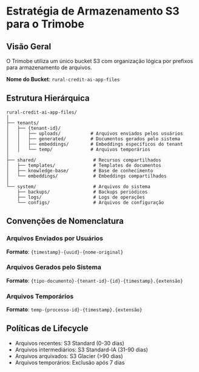 # Estratégia de Armazenamento S3 para o Trimobe

## Visão Geral
O Trimobe utiliza um único bucket S3 com organização lógica por prefixos para armazenamento de arquivos.

**Nome do Bucket**: `rural-credit-ai-app-files`

## Estrutura Hierárquica

```
rural-credit-ai-app-files/
│
├── tenants/
│   ├── {tenant-id}/
│   │   ├── uploads/           # Arquivos enviados pelos usuários
│   │   ├── generated/         # Documentos gerados pelo sistema
│   │   ├── embeddings/        # Embeddings específicos do tenant
│   │   └── temp/              # Arquivos temporários
│
├── shared/                     # Recursos compartilhados
│   ├── templates/              # Templates de documentos
│   ├── knowledge-base/         # Base de conhecimento
│   └── embeddings/             # Embeddings compartilhados
│
└── system/                     # Arquivos do sistema
    ├── backups/                # Backups periódicos
    ├── logs/                   # Logs de operações
    └── configs/                # Arquivos de configuração
```

## Convenções de Nomenclatura

### Arquivos Enviados por Usuários
**Formato**: `{timestamp}-{uuid}-{nome-original}`

### Arquivos Gerados pelo Sistema
**Formato**: `{tipo-documento}-{tenant-id}-{id}-{timestamp}.{extensão}`

### Arquivos Temporários
**Formato**: `temp-{processo-id}-{timestamp}.{extensão}`

## Políticas de Lifecycle

- Arquivos recentes: S3 Standard (0-30 dias)
- Arquivos intermediários: S3 Standard-IA (31-90 dias)
- Arquivos arquivados: S3 Glacier (>90 dias)
- Arquivos temporários: Exclusão após 7 dias
